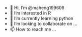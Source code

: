 - 👋 Hi, I’m @maheng199609
- 👀 I’m interested in R
- 🌱 I’m currently learning python
- 💞️ I’m looking to collaborate on ...
- 📫 How to reach me ...

<!---
maheng199609/maheng199609 is a ✨ special ✨ repository because its `README.md` (this file) appears on your GitHub profile.
You can click the Preview link to take a look at your changes.
--->

